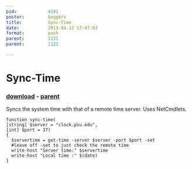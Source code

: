 ```yaml
---
pid:            4101
poster:         boggers
title:          Sync-Time
date:           2013-04-12 17:47:03
format:         posh
parent:         1121
parent:         1121

---
```


# Sync-Time

### [download](4101.ps1) - [parent](1121.md)

Syncs the system time with that of a remote time server.  Uses NetCmdlets.

```posh
function sync-time(
[string] $server = "clock.psu.edu",
[int] $port = 37)
{
  $servertime = get-time -server $server -port $port -set
  #leave off -set to just check the remote time
  write-host "Server time:" $servertime 
  write-host "Local time :" $(date)
}
```
